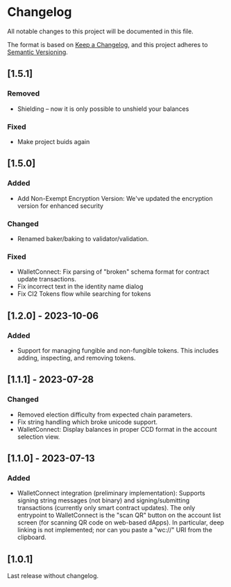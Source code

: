 # Changelog

All notable changes to this project will be documented in this file.

The format is based on [Keep a Changelog](https://keepachangelog.com/en/1.0.0/),
and this project adheres to [Semantic Versioning](https://semver.org/spec/v2.0.0.html).

## [1.5.1]

### Removed
 - Shielding – now it is only possible to unshield your balances

### Fixed
 - Make project buids again

## [1.5.0]

### Added
- Add Non-Exempt Encryption Version: We've updated the encryption version for enhanced security

### Changed

- Renamed baker/baking to validator/validation.

### Fixed
- WalletConnect: Fix parsing of "broken" schema format for contract update transactions.
- Fix incorrect text in the identity name dialog
- Fix CI2 Tokens flow while searching for tokens


## [1.2.0] - 2023-10-06

### Added

- Support for managing fungible and non-fungible tokens. This includes adding, inspecting, and removing tokens.

## [1.1.1] - 2023-07-28

### Changed

- Removed election difficulty from expected chain parameters.
- Fix string handling which broke unicode support.
- WalletConnect: Display balances in proper CCD format in the account selection view.

## [1.1.0] - 2023-07-13

### Added

- WalletConnect integration (preliminary implementation): Supports signing string messages (not binary) and signing/submitting transactions (currently only smart contract updates).
  The only entrypoint to WalletConnect is the "scan QR" button on the account list screen (for scanning QR code on web-based dApps).
  In particular, deep linking is not implemented; nor can you paste a "wc://" URI from the clipboard.

## [1.0.1]

Last release without changelog.
